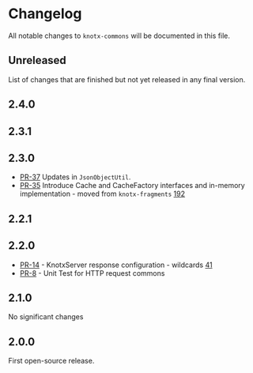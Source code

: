 # Changelog
All notable changes to `knotx-commons` will be documented in this file.

## Unreleased
List of changes that are finished but not yet released in any final version.
                
## 2.4.0
                
## 2.3.1
                
## 2.3.0
- [PR-37](https://github.com/Knotx/knotx-commons/pull/37) Updates in `JsonObjectUtil`.
- [PR-35](https://github.com/Knotx/knotx-commons/pull/35) Introduce Cache and CacheFactory interfaces and in-memory implementation - moved from `knotx-fragments` [192](https://github.com/Knotx/knotx-fragments/issues/192)
                
## 2.2.1
                
## 2.2.0
- [PR-14](https://github.com/Knotx/knotx-commons/pull/14) - KnotxServer response configuration - wildcards [41](https://github.com/Knotx/knotx-server-http/issues/41)
- [PR-8](https://github.com/Knotx/knotx-commons/pull/8) - Unit Test for HTTP request commons

## 2.1.0
No significant changes

## 2.0.0
First open-source release.
